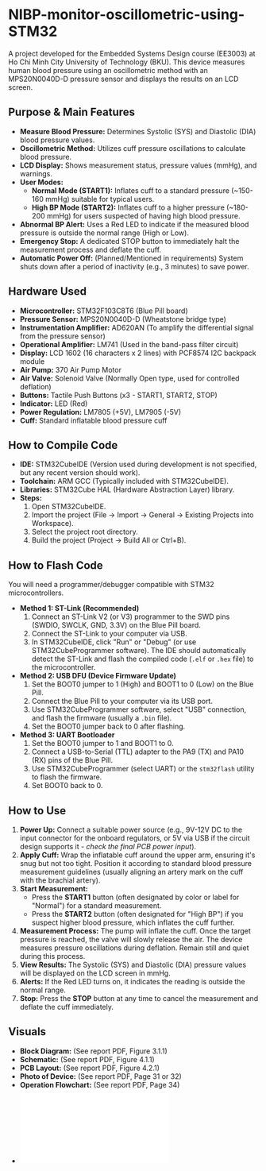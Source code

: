 # NIBP-monitor-oscillometric-using-STM32

A project developed for the Embedded Systems Design course (EE3003) at Ho Chi Minh City University of Technology (BKU). This device measures human blood pressure using an oscillometric method with an MPS20N0040D-D pressure sensor and displays the results on an LCD screen.

## Purpose & Main Features

*   **Measure Blood Pressure:** Determines Systolic (SYS) and Diastolic (DIA) blood pressure values.
*   **Oscillometric Method:** Utilizes cuff pressure oscillations to calculate blood pressure.
*   **LCD Display:** Shows measurement status, pressure values (mmHg), and warnings.
*   **User Modes:**
    *   **Normal Mode (START1):** Inflates cuff to a standard pressure (~150-160 mmHg) suitable for typical users.
    *   **High BP Mode (START2):** Inflates cuff to a higher pressure (~180-200 mmHg) for users suspected of having high blood pressure.
*   **Abnormal BP Alert:** Uses a Red LED to indicate if the measured blood pressure is outside the normal range (High or Low).
*   **Emergency Stop:** A dedicated STOP button to immediately halt the measurement process and deflate the cuff.
*   **Automatic Power Off:** (Planned/Mentioned in requirements) System shuts down after a period of inactivity (e.g., 3 minutes) to save power.

## Hardware Used

*   **Microcontroller:** STM32F103C8T6 (Blue Pill board)
*   **Pressure Sensor:** MPS20N0040D-D (Wheatstone bridge type)
*   **Instrumentation Amplifier:** AD620AN (To amplify the differential signal from the pressure sensor)
*   **Operational Amplifier:** LM741 (Used in the band-pass filter circuit)
*   **Display:** LCD 1602 (16 characters x 2 lines) with PCF8574 I2C backpack module
*   **Air Pump:** 370 Air Pump Motor
*   **Air Valve:** Solenoid Valve (Normally Open type, used for controlled deflation)
*   **Buttons:** Tactile Push Buttons (x3 - START1, START2, STOP)
*   **Indicator:** LED (Red)
*   **Power Regulation:** LM7805 (+5V), LM7905 (-5V)
*   **Cuff:** Standard inflatable blood pressure cuff

## How to Compile Code

*   **IDE:** STM32CubeIDE (Version used during development is not specified, but any recent version should work).
*   **Toolchain:** ARM GCC (Typically included with STM32CubeIDE).
*   **Libraries:** STM32Cube HAL (Hardware Abstraction Layer) library.
*   **Steps:**
    1.  Open STM32CubeIDE.
    2.  Import the project (File -> Import -> General -> Existing Projects into Workspace).
    3.  Select the project root directory.
    4.  Build the project (Project -> Build All or Ctrl+B).

## How to Flash Code

You will need a programmer/debugger compatible with STM32 microcontrollers.

*   **Method 1: ST-Link (Recommended)**
    1.  Connect an ST-Link V2 (or V3) programmer to the SWD pins (SWDIO, SWCLK, GND, 3.3V) on the Blue Pill board.
    2.  Connect the ST-Link to your computer via USB.
    3.  In STM32CubeIDE, click "Run" or "Debug" (or use STM32CubeProgrammer software). The IDE should automatically detect the ST-Link and flash the compiled code (`.elf` or `.hex` file) to the microcontroller.
*   **Method 2: USB DFU (Device Firmware Update)**
    1.  Set the BOOT0 jumper to 1 (High) and BOOT1 to 0 (Low) on the Blue Pill.
    2.  Connect the Blue Pill to your computer via its USB port.
    3.  Use STM32CubeProgrammer software, select "USB" connection, and flash the firmware (usually a `.bin` file).
    4.  Set the BOOT0 jumper back to 0 after flashing.
*   **Method 3: UART Bootloader**
    1.  Set the BOOT0 jumper to 1 and BOOT1 to 0.
    2.  Connect a USB-to-Serial (TTL) adapter to the PA9 (TX) and PA10 (RX) pins of the Blue Pill.
    3.  Use STM32CubeProgrammer (select UART) or the `stm32flash` utility to flash the firmware.
    4.  Set BOOT0 back to 0.

## How to Use

1.  **Power Up:** Connect a suitable power source (e.g., 9V-12V DC to the input connector for the onboard regulators, or 5V via USB if the circuit design supports it - *check the final PCB power input*).
2.  **Apply Cuff:** Wrap the inflatable cuff around the upper arm, ensuring it's snug but not too tight. Position it according to standard blood pressure measurement guidelines (usually aligning an artery mark on the cuff with the brachial artery).
3.  **Start Measurement:**
    *   Press the **START1** button (often designated by color or label for "Normal") for a standard measurement.
    *   Press the **START2** button (often designated for "High BP") if you suspect higher blood pressure, which inflates the cuff further.
4.  **Measurement Process:** The pump will inflate the cuff. Once the target pressure is reached, the valve will slowly release the air. The device measures pressure oscillations during deflation. Remain still and quiet during this process.
5.  **View Results:** The Systolic (SYS) and Diastolic (DIA) pressure values will be displayed on the LCD screen in mmHg.
6.  **Alerts:** If the Red LED turns on, it indicates the reading is outside the normal range.
7.  **Stop:** Press the **STOP** button at any time to cancel the measurement and deflate the cuff immediately.

## Visuals

*   **Block Diagram:** (See report PDF, Figure 3.1.1)
*   **Schematic:** (See report PDF, Figure 4.1.1)
*   **PCB Layout:** (See report PDF, Figure 4.2.1)
*   **Photo of Device:** (See report PDF, Page 31 or 32)
*   **Operation Flowchart:** (See report PDF, Page 34)
*   ![Report](Docs/Project_Report/Final_Report.pdf)
